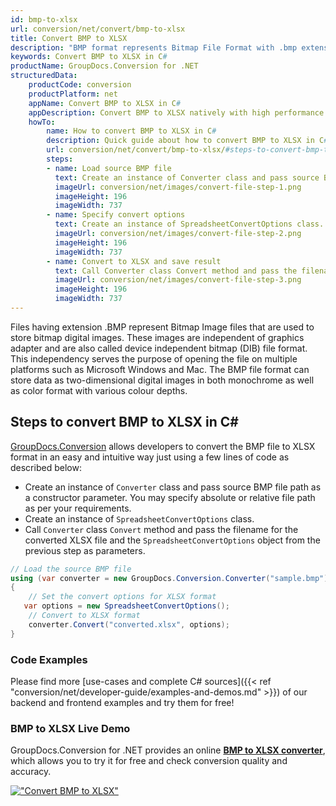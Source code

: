```yaml
---
id: bmp-to-xlsx
url: conversion/net/convert/bmp-to-xlsx
title: Convert BMP to XLSX
description: "BMP format represents Bitmap File Format with .bmp extension. Learn how to convert BMP to XLSX file programmatically in C# language using GroupDocs.Conversion for .NET library."
keywords: Convert BMP to XLSX in C#
productName: GroupDocs.Conversion for .NET
structuredData:
    productCode: conversion
    productPlatform: net
    appName: Convert BMP to XLSX in C#
    appDescription: Convert BMP to XLSX natively with high performance using C# language and server side GroupDocs.Conversion for .NET APIs, without the use of any software like Microsoft or Open Office.
    howTo:
        name: How to convert BMP to XLSX in C# 
        description: Quick guide about how to convert BMP to XLSX in C# with high performance and accuracy.
        url: conversion/net/convert/bmp-to-xlsx/#steps-to-convert-bmp-to-xlsx-in-c
        steps:
        - name: Load source BMP file 
          text: Create an instance of Converter class and pass source BMP file path as a constructor parameter. You may specify absolute or relative file path as per your requirements. 
          imageUrl: conversion/net/images/convert-file-step-1.png
          imageHeight: 196
          imageWidth: 737
        - name: Specify convert options 
          text: Create an instance of SpreadsheetConvertOptions class.
          imageUrl: conversion/net/images/convert-file-step-2.png
          imageHeight: 196
          imageWidth: 737
        - name: Convert to XLSX and save result 
          text: Call Converter class Convert method and pass the filename for the converted HTML file and the SpreadsheetConvertOptions object from the previous step as parameters.
          imageUrl: conversion/net/images/convert-file-step-3.png
          imageHeight: 196
          imageWidth: 737
---
```


Files having extension .BMP represent Bitmap Image files that are used to store bitmap digital images. These images are independent of graphics adapter and are also called device independent bitmap (DIB) file format. This independency serves the purpose of opening the file on multiple platforms such as Microsoft Windows and Mac. The BMP file format can store data as two-dimensional digital images  in both monochrome as well as color format with various colour depths.

## Steps to convert BMP to XLSX in C#

[GroupDocs.Conversion](https://products.groupdocs.com/conversion/net) allows developers to convert the BMP file to XLSX format in an easy and intuitive way just using a few lines of code as described below:

* Create an instance of `Converter` class and pass source BMP file path as a constructor parameter. You may specify absolute or relative file path as per your requirements. 
* Create an instance of `SpreadsheetConvertOptions` class.
* Call `Converter` class `Convert` method and pass the filename for the converted XLSX file and the `SpreadsheetConvertOptions` object from the previous step as parameters.

```csharp
// Load the source BMP file
using (var converter = new GroupDocs.Conversion.Converter("sample.bmp"))
{
    // Set the convert options for XLSX format
   var options = new SpreadsheetConvertOptions();
    // Convert to XLSX format
    converter.Convert("converted.xlsx", options);
}
```

### Code Examples

Please find more [use-cases and complete C# sources]({{< ref "conversion/net/developer-guide/examples-and-demos.md" >}}) of our backend and frontend examples and try them for free!

### BMP to XLSX Live Demo

GroupDocs.Conversion for .NET provides an online [**BMP to XLSX converter**](https://products.groupdocs.app/conversion/bmp-to-xlsx), which allows you to try it for free and check conversion quality and accuracy.

[!["Convert BMP to XLSX"](conversion/net/images/convert-to-xlsx/convert-bmp-to-xlsx.png)](https://products.groupdocs.app/conversion/bmp-to-xlsx)